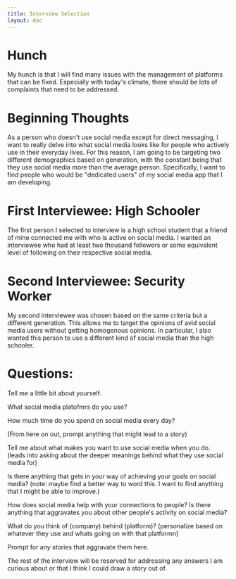 ```yaml
---
title: Interview Selection
layout: doc
---
```


# Hunch

My hunch is that I will find many issues with the management of platforms that can be fixed. Especially with today's climate, there should be lots of complaints that need to be addressed.

# Beginning Thoughts

As a person who doesn't use social media except for direct messaging, I want to really delve into what social media looks like for people who actively use in their everyday lives. For this reason, I am going to be targeting two different demographics based on generation, with the constant being that they use social media more than the average person. Specifically, I want to find people who would be "dedicated users" of my social media app that I am developing. 

# First Interviewee: High Schooler

The first person I selected to interview is a high school student that a friend of mine connected me with who is active on social media. I wanted an interviewee who had at least two thousand followers or some equivalent level of following on their respective social media.

# Second Interviewee: Security Worker

My second interviewee was chosen based on the same criteria but a different generation. This allows me to target the opinions of avid social media users without getting homogenous opinions. In particular, I also wanted this person to use a different kind of social media than the high schooler.

# Questions: 

Tell me a little bit about yourself.

What social media platofmrs do you use?

How much time do you spend on social media every day?

(From here on out, prompt anything that might lead to a story)

Tell me about what makes you want to use social media when you do. (leads into asking about the deeper meanings behind what they use social media for)

Is there anything that gets in your way of achieving your goals on social media? (note: maybe find a better way to word this. I want to find anything that I might be able to improve.)

How does social media help with your connections to people? Is there anything that aggravates you about other people's activity on social media?

What do you think of (company) behind (platform)? (personalize based on whatever they use and whats going on with that platformn)

Prompt for any stories that aggravate them here.

The rest of the interview will be reserved for addressing any answers I am curious about or that I think I could draw a story out of.




